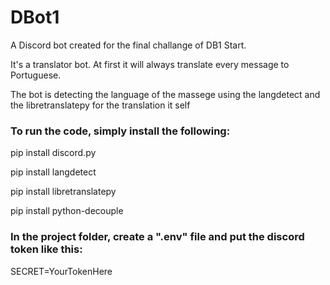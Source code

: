 # DBot1

A Discord bot created for the final challange of DB1 Start.

It's a translator bot. At first it will always translate every message to Portuguese.

The bot is detecting the language of the massege using the langdetect and the libretranslatepy for the translation it self


### To run the code, simply install the following:

pip install discord.py

pip install langdetect

pip install libretranslatepy

pip install python-decouple


### In the project folder, create a ".env" file and put the discord token like this:


SECRET=YourTokenHere
